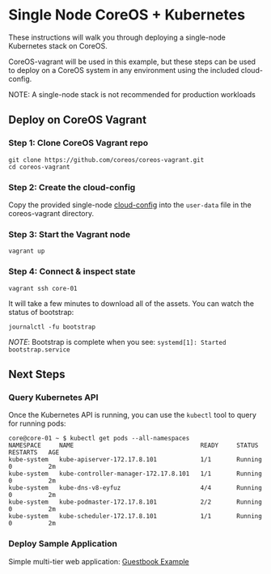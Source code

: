 # Single Node CoreOS + Kubernetes

These instructions will walk you through deploying a single-node Kubernetes stack on CoreOS.

CoreOS-vagrant will be used in this example, but these steps can be used to deploy on a CoreOS system in any environment using the included cloud-config.

NOTE: A single-node stack is not recommended for production workloads

## Deploy on CoreOS Vagrant

### Step 1: Clone CoreOS Vagrant repo

```
git clone https://github.com/coreos/coreos-vagrant.git
cd coreos-vagrant
```

### Step 2: Create the cloud-config

Copy the provided single-node [cloud-config](../../cloud-config/single-node-cloud-config.yaml) into the `user-data` file in the coreos-vagrant directory.

### Step 3: Start the Vagrant node

```
vagrant up
```

### Step 4: Connect & inspect state

```
vagrant ssh core-01
```

It will take a few minutes to download all of the assets. You can watch the status of bootstrap:

```
journalctl -fu bootstrap
```

*NOTE*: Bootstrap is complete when you see: `systemd[1]: Started bootstrap.service`

## Next Steps

### Query Kubernetes API

Once the Kubernetes API is running, you can use the `kubectl` tool to query for running pods:

```
core@core-01 ~ $ kubectl get pods --all-namespaces
NAMESPACE     NAME                                   READY     STATUS    RESTARTS   AGE
kube-system   kube-apiserver-172.17.8.101            1/1       Running   0          2m
kube-system   kube-controller-manager-172.17.8.101   1/1       Running   0          2m
kube-system   kube-dns-v8-eyfuz                      4/4       Running   0          2m
kube-system   kube-podmaster-172.17.8.101            2/2       Running   0          2m
kube-system   kube-scheduler-172.17.8.101            1/1       Running   0          2m
```

### Deploy Sample Application

Simple multi-tier web application: [Guestbook Example](http://kubernetes.io/v1.0/examples/guestbook-go/README.html)
